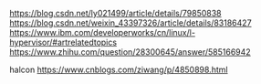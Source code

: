 https://blog.csdn.net/ly021499/article/details/79850838
https://blog.csdn.net/weixin_43397326/article/details/83186427
https://www.ibm.com/developerworks/cn/linux/l-hypervisor/#artrelatedtopics
https://www.zhihu.com/question/28300645/answer/585166942

halcon https://www.cnblogs.com/ziwang/p/4850898.html
